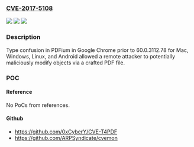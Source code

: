 ### [CVE-2017-5108](https://cve.mitre.org/cgi-bin/cvename.cgi?name=CVE-2017-5108)
![](https://img.shields.io/static/v1?label=Product&message=Google%20Chrome%20prior%20to%2060.0.3112.78%20for%20Mac%2C%20Windows%2C%20Linux%20and%20Android&color=blue)
![](https://img.shields.io/static/v1?label=Version&message=Google%20Chrome%20prior%20to%2060.0.3112.78%20for%20Mac%2C%20Windows%2C%20Linux%20and%20Android%20&color=brightgreen)
![](https://img.shields.io/static/v1?label=Vulnerability&message=Type%20confusion&color=brightgreen)

### Description

Type confusion in PDFium in Google Chrome prior to 60.0.3112.78 for Mac, Windows, Linux, and Android allowed a remote attacker to potentially maliciously modify objects via a crafted PDF file.

### POC

#### Reference
No PoCs from references.

#### Github
- https://github.com/0xCyberY/CVE-T4PDF
- https://github.com/ARPSyndicate/cvemon

